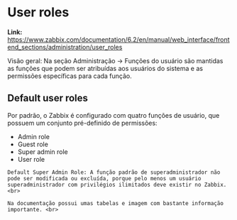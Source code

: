 # **User roles**<br>
  **Link:** https://www.zabbix.com/documentation/6.2/en/manual/web_interface/frontend_sections/administration/user_roles<br>

  Visão geral: Na seção Administração → Funções do usuário são mantidas as funções que podem ser atribuídas aos usuários do sistema e as permissões específicas para cada função.<br>

## **Default user roles**<br>

   Por padrão, o Zabbix é configurado com quatro funções de usuário, que possuem um conjunto pré-definido de permissões:<br>
   - Admin role<br>
   - Guest role<br>
   - Super admin role<br>
   - User role<br>

    Default Super Admin Role: A função padrão de superadministrador não pode ser modificada ou excluída, porque pelo menos um usuário superadministrador com privilégios ilimitados deve existir no Zabbix.<br>

    Na documentação possui umas tabelas e imagem com bastante informação importante. <br>




    
